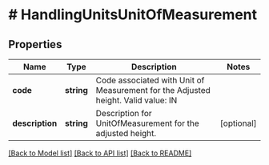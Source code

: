 # # HandlingUnitsUnitOfMeasurement

## Properties

Name | Type | Description | Notes
------------ | ------------- | ------------- | -------------
**code** | **string** | Code associated with Unit of Measurement for the Adjusted height. Valid value: IN |
**description** | **string** | Description for UnitOfMeasurement for the adjusted height. | [optional]

[[Back to Model list]](../../README.md#models) [[Back to API list]](../../README.md#endpoints) [[Back to README]](../../README.md)

